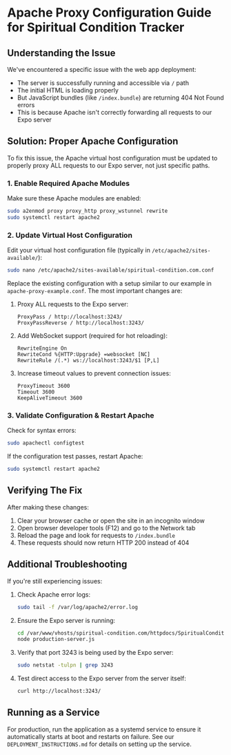 # Apache Proxy Configuration Guide for Spiritual Condition Tracker

## Understanding the Issue

We've encountered a specific issue with the web app deployment:
- The server is successfully running and accessible via `/` path
- The initial HTML is loading properly
- But JavaScript bundles (like `/index.bundle`) are returning 404 Not Found errors
- This is because Apache isn't correctly forwarding all requests to our Expo server

## Solution: Proper Apache Configuration

To fix this issue, the Apache virtual host configuration must be updated to properly proxy ALL requests to our Expo server, not just specific paths.

### 1. Enable Required Apache Modules

Make sure these Apache modules are enabled:

```bash
sudo a2enmod proxy proxy_http proxy_wstunnel rewrite
sudo systemctl restart apache2
```

### 2. Update Virtual Host Configuration

Edit your virtual host configuration file (typically in `/etc/apache2/sites-available/`):

```bash
sudo nano /etc/apache2/sites-available/spiritual-condition.com.conf
```

Replace the existing configuration with a setup similar to our example in `apache-proxy-example.conf`. The most important changes are:

1. Proxy ALL requests to the Expo server:
   ```
   ProxyPass / http://localhost:3243/
   ProxyPassReverse / http://localhost:3243/
   ```

2. Add WebSocket support (required for hot reloading):
   ```
   RewriteEngine On
   RewriteCond %{HTTP:Upgrade} =websocket [NC]
   RewriteRule /(.*) ws://localhost:3243/$1 [P,L]
   ```

3. Increase timeout values to prevent connection issues:
   ```
   ProxyTimeout 3600
   Timeout 3600
   KeepAliveTimeout 3600
   ```

### 3. Validate Configuration & Restart Apache

Check for syntax errors:

```bash
sudo apachectl configtest
```

If the configuration test passes, restart Apache:

```bash
sudo systemctl restart apache2
```

## Verifying The Fix

After making these changes:

1. Clear your browser cache or open the site in an incognito window
2. Open browser developer tools (F12) and go to the Network tab
3. Reload the page and look for requests to `/index.bundle`
4. These requests should now return HTTP 200 instead of 404

## Additional Troubleshooting

If you're still experiencing issues:

1. Check Apache error logs:
   ```bash
   sudo tail -f /var/log/apache2/error.log
   ```

2. Ensure the Expo server is running:
   ```bash
   cd /var/www/vhosts/spiritual-condition.com/httpdocs/SpiritualConditionTracker
   node production-server.js
   ```

3. Verify that port 3243 is being used by the Expo server:
   ```bash
   sudo netstat -tulpn | grep 3243
   ```

4. Test direct access to the Expo server from the server itself:
   ```bash
   curl http://localhost:3243/
   ```

## Running as a Service

For production, run the application as a systemd service to ensure it automatically starts at boot and restarts on failure. See our `DEPLOYMENT_INSTRUCTIONS.md` for details on setting up the service.